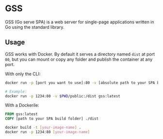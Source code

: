 # GSS

GSS (Go serve SPA) is a web server for single-page applications written in Go using the standard library.

## Usage

GSS works with Docker. By default it serves a directory named `dist` at port `80`, but you can mount or copy any folder and publish the container at any port.

With only the CLI:

```sh
docker run -p [port you want to use]:80 -v [absolute path to your SPA build folder]:/dist gss:latest

# Example:
docker run -p 1234:80 -v $PWD/public:/dist gss:latest
```

With a Dockerile:

```dockerfile
FROM gss:latest
COPY [path to your SPA build folder] ./dist
```

```sh
docker build -t [your-image-name] .
docker run -p 1234:80 [your-image-name]
```
